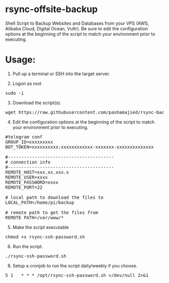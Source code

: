 # rsync-offsite-backup
Shell Script to Backup Websites and Databases from your VPS (AWS, Alibaba Cloud, Digital Ocean, Vultr).
Be sure to edit the configuration options at the beginning of the script to match your environment prior to executing.

# Usage:

1. Pull up a terminal or SSH into the target server.

2. Logon as root

<pre>sudo -i</pre>

3. Download the script(s).

<pre>wget https://raw.githubusercontent.com/pashamajied/rsync-backup/master/rsync-ssh-password.sh</pre>

4. Edit the configuration options at the beginning of the script to match your environment prior to executing.
<pre>
#telegram conf
GROUP_ID=xxxxxxxxx
BOT_TOKEN=xxxxxxxxxx:xxxxxxxxxxxx-xxxxxxx-xxxxxxxxxxxxxx

#----------------------------------------
# connection info
#----------------------------------------
REMOTE_HOST=xxx.xx.xxx.x
REMOTE_USER=xxxx
REMOTE_PASSWORD=xxxx
REMOTE_PORT=22

# local path to download the files to
LOCAL_PATH=/home/pi/backup

# remote path to get the files from
REMOTE_PATH=/var/www/*
</pre>

5. Make the script executable

<pre>chmod +x rsync-ssh-password.sh</pre>

6. Run the script.

<pre>./rsync-ssh-password.sh</pre>

8. Setup a cronjob to run the script daily/weekly if you choose.
<pre>
5 1   * * * /opt/rsync-ssh-password.sh >/dev/null 2>&1
</pre>
